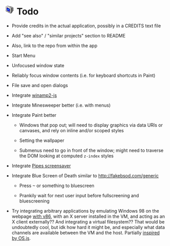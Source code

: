 
# ![](images/icons/shutdown-32x32.png) Todo

* Provide credits in the actual application, possibly in a CREDITS text file

* Add "see also" / "similar projects" section to README

* Also, link to the repo from within the app

* Start Menu

* Unfocused window state

* Reliably focus window contents (i.e. for keyboard shortcuts in Paint)

* File save and open dialogs

* Integrate [winamp2-js](https://github.com/captbaritone/winamp2-js)

* Integrate Minesweeper better (i.e. with menus)

* Integrate Paint better

	* Windows that pop out; will need to display graphics via data URIs or canvases, and rely on inline and/or scoped styles
	
	* Setting the wallpaper
	
	* Submenus need to go in front of the window; might need to traverse the DOM looking at computed `z-index` styles

* Integrate [Pipes screensaver](https://github.com/1j01/pipes)

* Integrate Blue Screen of Death similar to http://fakebsod.com/generic

	* Press <kbd>~</kbd> or something to bluescreen

	* Prankily wait for next user input before fullscreening and bluescreening

* Try integrating arbitrary applications by emulating Windows 98 on the webpage [with v86](https://github.com/copy/v86/blob/master/docs/api.md),
with an X server installed in the VM, and acting as an X client externally??
And integrating a virtual filesystem??
That would be undoubtedly cool, but idk how hard it might be,
and especially what data channels are available between the VM and the host.
Partially [inspired by OS.js](https://www.youtube.com/watch?v=c0safRR0ldM&index=16&list=PL74DE0E481419C259).
